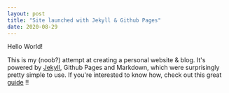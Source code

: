 ```yaml
---
layout: post
title: "Site launched with Jekyll & Github Pages"
date: 2020-08-29
---
```


Hello World!

This is my (noob?) attempt at creating a personal website & blog. It's powered by [Jekyll](http://jekyllrb.com), Github Pages and Markdown, which were surprisingly pretty simple to use. If you're interested to know how, check out this great [guide](http://jmcglone.com/guides/github-pages/) !!